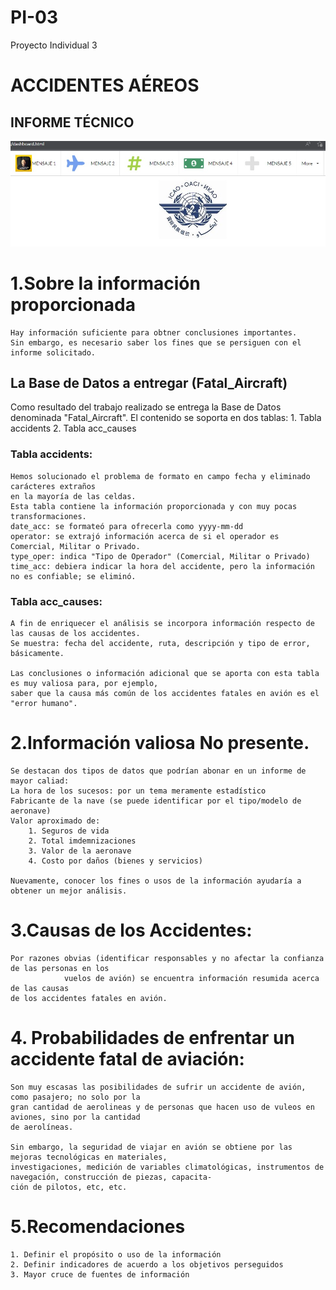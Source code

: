 # PI-03
Proyecto Individual 3

# ACCIDENTES AÉREOS 

## INFORME TÉCNICO
![This is an image](https://raw.githubusercontent.com/Duilius/PI-03/7dd88dd794061cdce2c3915ee9b4630d7789d726/IMAGEN-CABEZERA.jpg)
# 1.Sobre la información proporcionada
	Hay información suficiente para obtner conclusiones importantes.	
	Sin embargo, es necesario saber los fines que se persiguen con el informe solicitado.
	
## La Base de Datos a entregar (Fatal_Aircraft)
Como resultado del trabajo realizado se entrega la Base de Datos denominada "Fatal_Aircraft".
El contenido se soporta en dos tablas:
	1. Tabla accidents
	2. Tabla acc_causes
### Tabla accidents:
	Hemos solucionado el problema de formato en campo fecha y eliminado carácteres extraños
	en la mayoría de las celdas.
	Esta tabla contiene la información proporcionada y con muy pocas transformaciones.
	date_acc: se formateó para ofrecerla como yyyy-mm-dd
	operator: se extrajó información acerca de si el operador es Comercial, Militar o Privado.
	type_oper: indica "Tipo de Operador" (Comercial, Militar o Privado)
	time_acc: debiera indicar la hora del accidente, pero la información no es confiable; se eliminó.
### Tabla acc_causes:	
	A fin de enriquecer el análisis se incorpora información respecto de las causas de los accidentes.
	Se muestra: fecha del accidente, ruta, descripción y tipo de error, básicamente.
	
	Las conclusiones o información adicional que se aporta con esta tabla es muy valiosa para, por ejemplo,
	saber que la causa más común de los accidentes fatales en avión es el "error humano".
# 2.Información valiosa No presente.
	Se destacan dos tipos de datos que podrían abonar en un informe de mayor caliad:
	La hora de los sucesos: por un tema meramente estadístico
	Fabricante de la nave (se puede identificar por el tipo/modelo de aeronave)
	Valor aproximado de:
		1. Seguros de vida
		2. Total imdemnizaciones
		3. Valor de la aeronave
		4. Costo por daños (bienes y servicios)

	Nuevamente, conocer los fines o usos de la información ayudaría a obtener un mejor análisis.
# 3.Causas de los Accidentes:
	Por razones obvias (identificar responsables y no afectar la confianza de las personas en los
				vuelos de avión) se encuentra información resumida acerca de las causas
	de los accidentes fatales en avión.

# 4. Probabilidades de enfrentar un accidente fatal de aviación:
	Son muy escasas las posibilidades de sufrir un accidente de avión, como pasajero; no solo por la
	gran cantidad de aerolineas y de personas que hacen uso de vuleos en aviones, sino por la cantidad
	de aerolíneas.

	Sin embargo, la seguridad de viajar en avión se obtiene por las mejoras tecnológicas en materiales,
	investigaciones, medición de variables climatológicas, instrumentos de navegación, construcción de piezas, capacita-
	ción de pilotos, etc, etc.
# 5.Recomendaciones
	1. Definir el propósito o uso de la información
	2. Definir indicadores de acuerdo a los objetivos perseguidos
	3. Mayor cruce de fuentes de información
